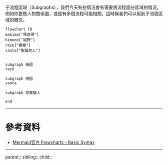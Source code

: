 子流程區域（Subgraphs），我們今天有些情況會有需要將流程圖分區域的情況。例如你要做人物關係圖，或是有多個流程可能相關。這時候我們可以用到子流程區域的概念。

```mermaid
flowchart TD
makima["瑪奇瑪"]
himeno["姬野"]
reze["蕾塞"]
santa["聖誕老人"]


subgraph 俄國
reze

subgraph 德國
santa

subgraph 惡魔獵人

end
```
- - -
# 參考資料
- [Mermaid官方 Flowcharts - Basic Syntax](https://mermaid.js.org/syntax/flowchart.html#tagged-process-tagged-rectangle)
- - -
parent::
sibling::
child::